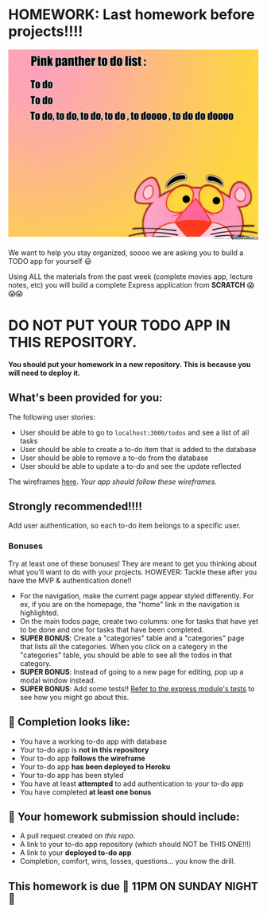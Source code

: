 # HOMEWORK: Last homework before projects!!!!

![todo](./assets/todo.jpg)

We want to help you stay organized, soooo we are asking you to build a TODO app for yourself 😃

Using ALL the materials from the past week (complete movies app, lecture notes, etc) you will build a complete Express application from **SCRATCH** 😱😱😱

# DO NOT PUT YOUR TODO APP IN THIS REPOSITORY.

**You should put your homework in a new repository. This is because you will need to deploy it.**

## What's been provided for you:

The following user stories:
- User should be able to go to `localhost:3000/todos` and see a list of all tasks
- User should be able to create a to-do item that is added to the database
- User should be able to remove a to-do from the database
- User should be able to update a to-do and see the update reflected

The wireframes [here](./wireframes.md). _Your app should follow these wireframes._

## Strongly recommended!!!!

Add user authentication, so each to-do item belongs to a specific user.

### Bonuses

Try at least one of these bonuses! They are meant to get you thinking about what you'll want to do with your projects. HOWEVER: Tackle these after you have the MVP & authentication done!!

- For the navigation, make the current page appear styled differently. For ex, if you are on the homepage, the "home" link in the navigation is highlighted.
- On the main todos page, create two columns: one for tasks that have yet to be done and one for tasks that have been completed.
- **SUPER BONUS**: Create a "categories" table and a "categories" page that lists all the categories. When you click on a category in the "categories" table, you should be able to see all the todos in that category.
- **SUPER BONUS**: Instead of going to a new page for editing, pop up a modal window instead.
- **SUPER BONUS**: Add some tests!! [Refer to the express module's tests](https://github.com/expressjs/express/tree/master/test) to see how you might go about this.

## 🚀 Completion looks like:

- You have a working to-do app with database
- Your to-do app is **not in this repository**
- Your to-do app **follows the wireframe**
- Your to-do app **has been deployed to Heroku**
- Your to-do app has been styled
- You have at least **attempted** to add authentication to your to-do app
- You have completed **at least one bonus**

## 🚀 Your homework submission should include:

- A pull request created on _this repo_.
- A link to your to-do app repository (which should NOT be THIS ONE!!!)
- A link to your **deployed to-do app**
- Completion, comfort, wins, losses, questions... you know the drill.

## This homework is due 🚨 11PM ON SUNDAY NIGHT 🚨
